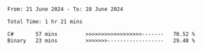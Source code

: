 <!--START_SECTION:waka-->

```txt
From: 21 June 2024 - To: 28 June 2024

Total Time: 1 hr 21 mins

C#       57 mins         >>>>>>>>>>>>>>>>>>-------   70.52 %
Binary   23 mins         >>>>>>>------------------   29.48 %
```

<!--END_SECTION:waka-->
